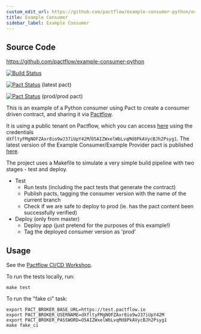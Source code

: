 ```yaml
---
custom_edit_url: https://github.com/pactflow/example-consumer-python/edit/master/README.md
title: Example Consumer
sidebar_label: Example Consumer
---
```


<!-- This file has been synced from the pactflow/example-consumer-python repository. Please do not edit it directly. The URL of the source file can be found in the custom_edit_url value above -->

## Source Code

https://github.com/pactflow/example-consumer-python


[![Build Status](https://travis-ci.com/pactflow/example-consumer-python.svg?branch=master)](https://travis-ci.com/pactflow/example-consumer-python)

[![Pact Status](https://test.pactflow.io/pacts/provider/pactflow-example-provider-python/consumer/pactflow-example-consumer-python/latest/badge.svg?label=provider)](https://test.pactflow.io/pacts/provider/pactflow-example-provider-python/consumer/pactflow-example-consumer-python/latest) (latest pact)

[![Pact Status](https://test.pactflow.io/matrix/provider/pactflow-example-provider-python/latest/prod/consumer/pactflow-example-consumer-python/latest/prod/badge.svg?label=provider)](https://test.pactflow.io/pacts/provider/pactflow-example-provider-python/consumer/pactflow-example-consumer-python/latest/prod) (prod/prod pact)

This is an example of a Python consumer using Pact to create a consumer driven contract, and sharing it via [Pactflow](https://pactflow.io).

It is using a public tenant on Pactflow, which you can access [here](https://test.pactflow.io) using the credentials `dXfltyFMgNOFZAxr8io9wJ37iUpY42M`/`O5AIZWxelWbLvqMd8PkAVycBJh2Psyg1`. The latest version of the Example Consumer/Example Provider pact is published [here](https://test.pactflow.io/pacts/provider/pactflow-example-provider-python/consumer/pactflow-example-consumer-python/latest).

The project uses a Makefile to simulate a very simple build pipeline with two stages - test and deploy.

* Test
  * Run tests (including the pact tests that generate the contract)
  * Publish pacts, tagging the consumer version with the name of the current branch
  * Check if we are safe to deploy to prod (ie. has the pact content been successfully verified)
* Deploy (only from master)
  * Deploy app (just pretend for the purposes of this example!)
  * Tag the deployed consumer version as 'prod'

## Usage

See the [Pactflow CI/CD Workshop](https://github.com/pactflow/ci-cd-workshop).

To run the tests locally, run:

```
make test
```

To run the "fake ci" task:
```
export PACT_BROKER_BASE_URL=https://test.pactflow.io
export PACT_BROKER_USERNAME=dXfltyFMgNOFZAxr8io9wJ37iUpY42M
export PACT_BROKER_PASSWORD=O5AIZWxelWbLvqMd8PkAVycBJh2Psyg1
make fake_ci
```
